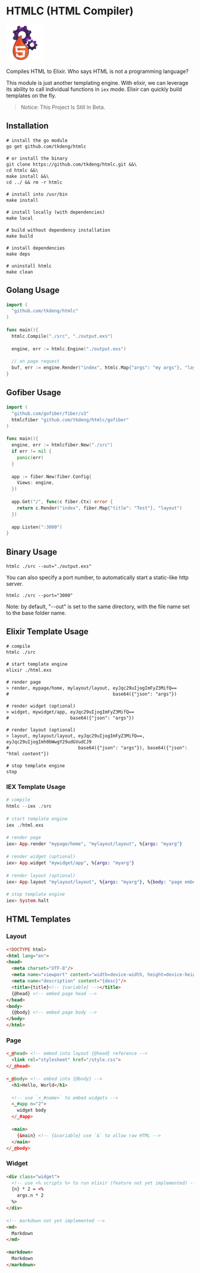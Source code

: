 # HTMLC (HTML Compiler)

[<img src="./assets/icon.png" alt="icon" height="100"/>](./assets/icon.png)

Compiles HTML to Elixir.
Who says HTML is not a programming language?

This module is just another templating engine.
With elixir, we can leverage its ability to call individual functions in `iex` mode.
Elixir can quickly build templates on the fly.

> Notice: This Project Is Still In Beta.

## Installation

```shell
# install the go module
go get github.com/tkdeng/htmlc

# or install the binary
git clone https://github.com/tkdeng/htmlc.git &&\
cd htmlc &&\
make install &&\
cd ../ && rm -r htmlc

# install into /usr/bin
make install

# install locally (with dependencies)
make local

# build without dependency installation
make build

# install dependencies
make deps

# uninstall htmlc
make clean
```

## Golang Usage

```go
import (
  "github.com/tkdeng/htmlc"
)

func main(){
  htmlc.Compile("./src", "./output.exs")

  engine, err := htmlc.Engine("./output.exs")

  // on page request
  buf, err := engine.Render("index", htmlc.Map{"args": "my args"}, "layout")
}
```

## Gofiber Usage

```go
import (
  "github.com/gofiber/fiber/v3"
  htmlcfiber "github.com/tkdeng/htmlc/gofiber"
)

func main(){
  engine, err := htmlcfiber.New("./src")
  if err != nil {
    panic(err)
  }

  app := fiber.New(fiber.Config{
    Views: engine,
  })

  app.Get("/", func(c fiber.Ctx) error {
    return c.Render("index", fiber.Map{"title": "Test"}, "layout")
  })

  app.Listen(":3000")
}
```

## Binary Usage

```shell
htmlc ./src --out="./output.exs"
```

You can also specify a port number, to automatically start a static-like http server.

```shell
htmlc ./src --port="3000"
```

Note: by default, "--out" is set to the same directory, with the file name set to the base folder name.

## Elixir Template Usage

```shell
# compile
htmlc ./src

# start template engine
elixir ./html.exs

# render page
> render, mypage/home, mylayout/layout, eyJqc29uIjogImFyZ3MifQ==
#                                       base64({"json": "args"})

# render widget (optional)
> widget, mywidget/app, eyJqc29uIjogImFyZ3MifQ==
#                       base64({"json": "args"})

# render layout (optional)
> layout, mylayout/layout, eyJqc29uIjogImFyZ3MifQ==, eyJqc29uIjogImh0bWwgY29udGVudCJ9
#                          base64({"json": "args"}), base64({"json": "html content"})

# stop template engine
stop
```

### IEX Template Usage

```elixir
# compile
htmlc --iex ./src

# start template engine
iex ./html.exs

# render page
iex> App.render "mypage/home", "mylayout/layout", %{args: "myarg"}

# render widget (optional)
iex> App.widget "mywidget/app", %{args: "myarg"}

# render layout (optional)
iex> App.layout "mylayout/layout", %{args: "myarg"}, %{body: "page embed"}

# stop template engine
iex> System.halt
```

## HTML Templates

### Layout

```html
<!DOCTYPE html>
<html lang="en">
<head>
  <meta charset="UTF-8"/>
  <meta name="viewport" content="width=device-width, height=device-height, initial-scale=1.0, minimum-scale=1.0"/>
  <meta name="description" content="{desc}"/>
  <title>{title}<!-- {variable} --></title>
  {@head} <!-- embed page head -->
</head>
<body>
  {@body} <!-- embed page body -->
</body>
</html>
```

### Page

```html
<_@head> <!-- embed into layout {@head} reference -->
  <link rel="stylesheet" href="/style.css">
</_@head>

<_@body> <!-- embed into {@body} -->
  <h1>Hello, World</h1>

  <!-- use `<_#name>` to embed widgets -->
  <_#app n="2">
    widget body
  </_#app>

  <main>
    {&main} <!-- {&variable} use `&` to allow raw HTML -->
  </main>
</_@body>
```

### Widget

```html
<div class="widget">
  <!-- use <% scripts %> to run elixir (feature not yet implemented) -->
  {n} * 2 = <%
    args.n * 2
  %>
</div>

<!-- markdown not yet implemented -->
<md>
  Markdown
</md>

<markdown>
  Markdown
</markdown>
```
